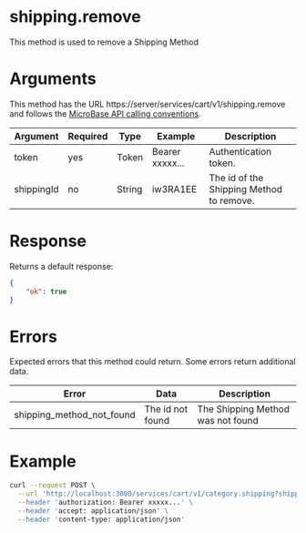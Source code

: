# shipping.remove

This method is used to remove a Shipping Method

# Arguments

This method has the URL https://server/services/cart/v1/shipping.remove and 
follows the [MicroBase API calling conventions](../calling-conventions.html).

Argument | Required | Type | Example | Description
---------|----------|------|---------|------------
token         | yes | Token  | Bearer xxxxx... | Authentication token.
shippingId    | no  | String | iw3RA1EE        | The id of the Shipping Method to remove.

# Response

Returns a default response:

```json
{
    "ok": true
}
```

# Errors

Expected errors that this method could return. Some errors return additional data.

Error | Data | Description
------|------|------------
shipping_method_not_found | The id not found | The Shipping Method was not found

# Example
```bash
curl --request POST \
  --url 'http://localhost:3000/services/cart/v1/category.shipping?shippingId=iw3RA1EE \
  --header 'authorization: Bearer xxxxx...' \
  --header 'accept: application/json' \
  --header 'content-type: application/json'
```
